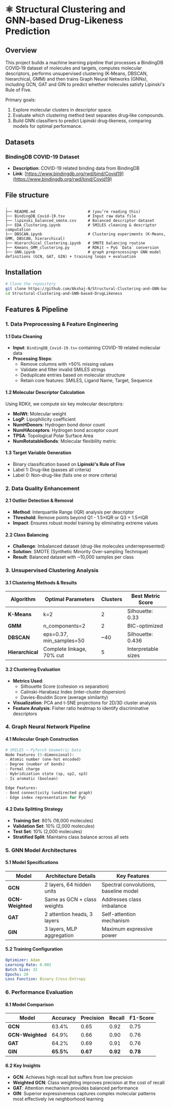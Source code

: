 # ⚛️ Structural Clustering and GNN‑based Drug‑Likeness Prediction
## Overview
This project builds a machine learning pipeline that processes a BindingDB COVID‑19 dataset of molecules and targets, computes molecular descriptors, performs unsupervised clustering (K‑Means, DBSCAN, hierarchical, GMM) and then trains Graph Neural Networks (GNNs), including GCN, GAT and GIN to predict whether molecules satisfy Lipinski's Rule of Five.

Primary goals:
1. Explore molecular clusters in descriptor space.  
2. Evaluate which clustering method best separates drug‑like compounds.  
3. Build GNN classifiers to predict Lipinski drug‑likeness, comparing models for optimal performance.

## Datasets

### BindingDB COVID-19 Dataset
- **Description**: COVID-19 related binding data from BindingDB
- **Link**: [https://www.bindingdb.org/rwd/bind/Covid19](https://www.bindingdb.org/rwd/bind/Covid19)

## File structure
```
.
├── README.md                       # (you’re reading this)
├── BindingDB_Covid‑19.tsv          # Input raw data file
├── lipinski_balanced_smote.csv     # Balanced descriptor dataset
├── EDA_Clustering.ipynb            # SMILES cleaning & descriptor computation
├── DBSCAN.ipynb                    # Clustering experiments (K‑Means, GMM, DBSCAN, hierarchical)
├── Hierarchical_Clustering.ipynb   # SMOTE balancing routine
├── Kmeans_GMM_clustering.py        # RDKit → PyG `Data` conversion
├── GNN.ipynb                       # graph preprocessing+ GNN model definitions (GCN, GAT, GIN) + training loops + evaluation
```

## Installation

```bash
# Clone the repository
git clone https://github.com/Akshaj-N/Structural-Clustering-and-GNN-based-DrugLikeness.git
cd Structural-Clustering-and-GNN-based-DrugLikeness
```

## Features & Pipeline
### 1. Data Preprocessing & Feature Engineering

#### 1.1 Data Cleaning
- **Input**: `BindingDB_Covid-19.tsv` containing COVID-19 related molecular data
- **Processing Steps**:
  - Remove columns with >50% missing values
  - Validate and filter invalid SMILES strings
  - Deduplicate entries based on molecular structure
  - Retain core features: SMILES, Ligand Name, Target, Sequence

#### 1.2 Molecular Descriptor Calculation
Using RDKit, we compute six key molecular descriptors:
- **MolWt**: Molecular weight
- **LogP**: Lipophilicity coefficient
- **NumHDonors**: Hydrogen bond donor count
- **NumHAcceptors**: Hydrogen bond acceptor count
- **TPSA**: Topological Polar Surface Area
- **NumRotatableBonds**: Molecular flexibility metric

#### 1.3 Target Variable Generation
- Binary classification based on **Lipinski's Rule of Five**
- Label 1: Drug-like (passes all criteria)
- Label 0: Non-drug-like (fails one or more criteria)

### 2. Data Quality Enhancement

#### 2.1 Outlier Detection & Removal
- **Method**: Interquartile Range (IQR) analysis per descriptor
- **Threshold**: Remove points beyond Q1 - 1.5×IQR or Q3 + 1.5×IQR
- **Impact**: Ensures robust model training by eliminating extreme values

#### 2.2 Class Balancing
- **Challenge**: Imbalanced dataset (drug-like molecules underrepresented)
- **Solution**: SMOTE (Synthetic Minority Over-sampling Technique)
- **Result**: Balanced dataset with ~10,000 samples per class

### 3. Unsupervised Clustering Analysis

#### 3.1 Clustering Methods & Results

| Algorithm | Optimal Parameters | Clusters | Best Metric Score |
|-----------|-------------------|----------|-------------------|
| **K-Means** | k=2 | 2 | Silhouette: 0.33 |
| **GMM** | n_components=2 | 2 | BIC-optimized |
| **DBSCAN** | eps=0.37, min_samples=50 | ~40 | Silhouette: 0.436 |
| **Hierarchical** | Complete linkage, 70% cut | 5 | Interpretable sizes |

#### 3.2 Clustering Evaluation
- **Metrics Used**:
  - Silhouette Score (cohesion vs separation)
  - Calinski-Harabasz Index (inter-cluster dispersion)
  - Davies-Bouldin Score (average similarity)
- **Visualization**: PCA and t-SNE projections for 2D/3D cluster analysis
- **Feature Analysis**: Fisher ratio heatmap to identify discriminative descriptors

### 4. Graph Neural Network Pipeline

#### 4.1 Molecular Graph Construction
```python
# SMILES → PyTorch Geometric Data
Node Features (5-dimensional):
- Atomic number (one-hot encoded)
- Degree (number of bonds)
- Formal charge
- Hybridization state (sp, sp2, sp3)
- Is aromatic (boolean)

Edge Features:
- Bond connectivity (undirected graph)
- Edge index representation for PyG
```

#### 4.2 Data Splitting Strategy
- **Training Set**: 80% (16,000 molecules)
- **Validation Set**: 10% (2,000 molecules)
- **Test Set**: 10% (2,000 molecules)
- **Stratified Split**: Maintains class balance across all sets

### 5. GNN Model Architectures

#### 5.1 Model Specifications

| Model | Architecture Details | Key Features |
|-------|---------------------|--------------|
| **GCN** | 2 layers, 64 hidden units | Spectral convolutions, baseline model |
| **GCN-Weighted** | Same as GCN + class weights | Addresses class imbalance |
| **GAT** | 2 attention heads, 3 layers | Self-attention mechanism |
| **GIN** | 3 layers, MLP aggregation | Maximum expressive power |

#### 5.2 Training Configuration
```yaml
Optimizer: Adam
Learning Rate: 0.001
Batch Size: 32
Epochs: 20
Loss Function: Binary Cross-Entropy
```

### 6. Performance Evaluation

#### 6.1 Model Comparison

| Model | Accuracy | Precision | Recall | F1-Score |
|-------|----------|-----------|--------|----------|
| **GCN** | 63.4% | 0.65 | 0.92 | 0.75 |
| **GCN-Weighted** | 64.9% | 0.66 | 0.90 | 0.76 |
| **GAT** | 64.2% | 0.69 | 0.91 | 0.76 |
| **GIN** | **65.5%** | **0.67** | **0.92** | **0.78** |

#### 6.2 Key Insights
- **GCN**: Achieves high recall but suffers from low precision
- **Weighted GCN**: Class weighting improves precision at the cost of recall
- **GAT**: Attention mechanism provides balanced performance
- **GIN**: Superior expressiveness captures complex molecular patterns most effectively
ive neighborhood learning

